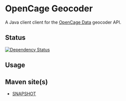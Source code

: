 # OpenCage Geocoder

A Java client client for the [OpenCage Data](http://www.opencagedata.com/)
geocoder API.

## Status
[![Dependency Status](https://www.versioneye.com/user/projects/53aae466d043f92bf900007f/badge.png)](https://www.versioneye.com/user/projects/53aae466d043f92bf900007f)

## Usage


## Maven site(s)
* [SNAPSHOT](http://hakan42.github.io/java-opencage-geocoder/site/0.0.1-SNAPSHOT/)
